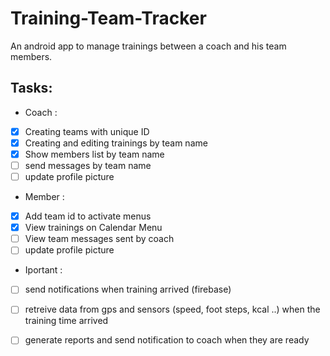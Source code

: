 # Training-Team-Tracker
An android app to manage trainings between a coach and his team members.


## Tasks:

* Coach :
- [X] Creating teams with unique ID
- [X] Creating and editing trainings by team name
- [X] Show members list by team name
- [ ] send messages by team name
- [ ] update profile picture 

* Member :
- [X] Add team id to activate menus 
- [X] View trainings on Calendar Menu 
- [ ] View team messages sent by coach
- [ ] update profile picture 

* Iportant :
- [ ] send notifications when training arrived (firebase)
- [ ] retreive data from gps and sensors (speed, foot steps, kcal ..) when the training time arrived
- [ ] generate reports and send notification to coach when they are ready

